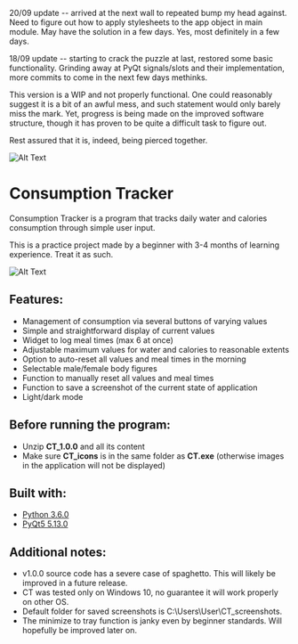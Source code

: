 20/09 update -- arrived at the next wall to repeated bump my head against. Need to figure out how to apply stylesheets to the app object in main module.
May have the solution in a few days. Yes, most definitely in a few days.


18/09 update -- starting to crack the puzzle at last, restored some basic functionality. Grinding away at PyQt signals/slots and their implementation, more commits to come in the next few days methinks.


This version is a WIP and not properly functional. One could reasonably suggest it is a bit of an awful mess, and such statement would only barely miss the mark. Yet, progress is being made on the improved software structure, though it has proven to be quite a difficult task to figure out.

Rest assured that it is, indeed, being pierced together.

![Alt Text](https://i.imgur.com/mXnNxoN.gif)

# Consumption Tracker

Consumption Tracker is a program that tracks daily water and calories consumption through simple user input.

This is a practice project made by a beginner with 3-4 months of learning experience. Treat it as such.

![Alt Text](https://i.imgur.com/21M3Xrf.gif)

## Features:

* Management of consumption via several buttons of varying values
* Simple and straightforward display of current values
* Widget to log meal times (max 6 at once)
* Adjustable maximum values for water and calories to reasonable extents
* Option to auto-reset all values and meal times in the morning
* Selectable male/female body figures
* Function to manually reset all values and meal times
* Function to save a screenshot of the current state of application
* Light/dark mode

## Before running the program:
* Unzip **CT_1.0.0** and all its content
* Make sure **CT_icons** is in the same folder as **CT.exe** (otherwise images in the application will not be displayed)

## Built with:
* [Python 3.6.0](https://www.python.org/downloads/release/python-360/)
* [PyQt5 5.13.0](https://pypi.org/project/PyQt5/)

## Additional notes:
* v1.0.0 source code has a severe case of spaghetto. This will likely be improved in a future release.
* CT was tested only on Windows 10, no guarantee it will work properly on other OS.
* Default folder for saved screenshots is C:\Users\User\CT_screenshots.
* The minimize to tray function is janky even by beginner standards. Will hopefully be improved later on.

